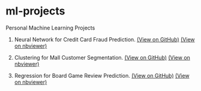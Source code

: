 # ml-projects
Personal Machine Learning Projects

1. Neural Network for Credit Card Fraud Prediction.
[(View on GitHub)](https://github.com/afiffitri-amin/ml-projects/blob/master/credit-card-fraud/credit-card-fraud.ipynb)
[(View on nbviewer)](https://github.com/afiffitri-amin/ml-projects/blob/master/credit-card-fraud/credit-card-fraud.ipynb)

2. Clustering for Mall Customer Segmentation.
[(View on GitHub)](https://github.com/afiffitri-amin/ml-projects/blob/master/mall-segmentation/Customer%20Segmentation%20(Clustering).ipynb)
[(View on nbviewer)](https://nbviewer.jupyter.org/github/afiffitri-amin/ml-projects/blob/master/mall-segmentation/Customer%20Segmentation%20%28Clustering%29.ipynb)

3. Regression for Board Game Review Prediction.
[(View on GitHub)](https://github.com/afiffitri-amin/ml-projects/blob/master/board-game-review/Board%20Game%20Review%20Prediction%20using%20Regression%20Models.ipynb)
[(View on nbviewer)](https://nbviewer.jupyter.org/github/afiffitri-amin/ml-projects/blob/master/board-game-review/Board%20Game%20Review%20Prediction%20using%20Regression%20Models.ipynb)
